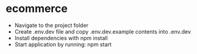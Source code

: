 # ecommerce

- Navigate to the project folder
- Create .env.dev file and copy .env.dev.example contents into .env.dev
- Install dependencies with npm install
- Start application by running: npm start
